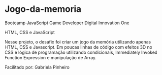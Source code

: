 # Jogo-da-memoria

Bootcamp JavaScript Game Developer
Digital Innovation One

HTML, CSS e JavaScript

Nesse projeto, o desafio foi criar um jogo da memória utilizando apenas HTML, CSS e Javascript. Em poucas linhas de código com efeitos 3D no CSS e lógica de programação utilizando condicionais, Immediately Invoked Function Expression e manipulação de Array.

Facilitado por: Gabriela Pinheiro
